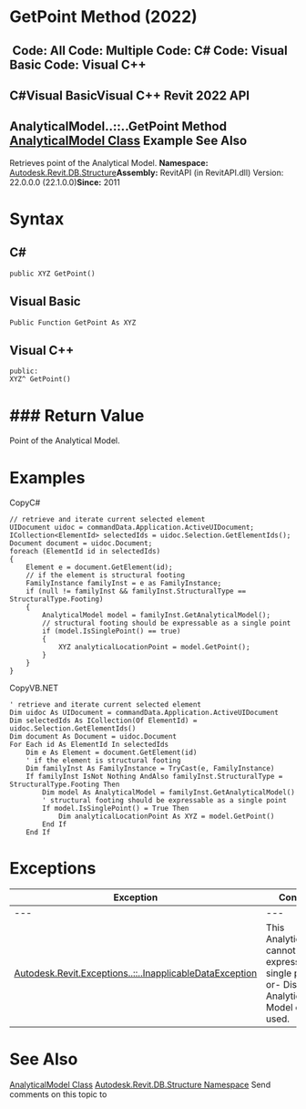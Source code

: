 # GetPoint Method (2022)

﻿
 Code: All Code: Multiple Code: C# Code: Visual Basic Code: Visual C++   
---  
C#Visual BasicVisual C++
Revit 2022 API  
---  
AnalyticalModel..::..GetPoint Method   
[AnalyticalModel Class](b4466cf0-0fa0-1f67-d442-fdf0fb073fc9.md "AnalyticalModel Class") Example See Also  
---  
Retrieves point of the Analytical Model. 
**Namespace:** [Autodesk.Revit.DB.Structure](d586b341-f687-9d90-e96d-255806b7d4fc.md "Autodesk.Revit.DB.Structure Namespace")**Assembly:** RevitAPI (in RevitAPI.dll) Version: 22.0.0.0 (22.1.0.0)**Since:** 2011 
# Syntax
C#  
---  
```text
public XYZ GetPoint()
```
  
Visual Basic  
---  
```text
Public Function GetPoint As XYZ
```
  
Visual C++  
---  
```text
public:
XYZ^ GetPoint()
```
  
# ### Return Value
Point of the Analytical Model. 
# Examples
CopyC#
```text
// retrieve and iterate current selected element
UIDocument uidoc = commandData.Application.ActiveUIDocument;
ICollection<ElementId> selectedIds = uidoc.Selection.GetElementIds();
Document document = uidoc.Document;
foreach (ElementId id in selectedIds)
{
    Element e = document.GetElement(id);
    // if the element is structural footing
    FamilyInstance familyInst = e as FamilyInstance;
    if (null != familyInst && familyInst.StructuralType == StructuralType.Footing)
    {
        AnalyticalModel model = familyInst.GetAnalyticalModel();
        // structural footing should be expressable as a single point
        if (model.IsSinglePoint() == true)
        {
            XYZ analyticalLocationPoint = model.GetPoint();
        }
    }
}
```

CopyVB.NET
```text
' retrieve and iterate current selected element
Dim uidoc As UIDocument = commandData.Application.ActiveUIDocument
Dim selectedIds As ICollection(Of ElementId) = uidoc.Selection.GetElementIds()
Dim document As Document = uidoc.Document
For Each id As ElementId In selectedIds
    Dim e As Element = document.GetElement(id)
    ' if the element is structural footing
    Dim familyInst As FamilyInstance = TryCast(e, FamilyInstance)
    If familyInst IsNot Nothing AndAlso familyInst.StructuralType = StructuralType.Footing Then
        Dim model As AnalyticalModel = familyInst.GetAnalyticalModel()
        ' structural footing should be expressable as a single point
        If model.IsSinglePoint() = True Then
            Dim analyticalLocationPoint As XYZ = model.GetPoint()
        End If
    End If
```

# Exceptions
| Exception | Condition |
| --- | --- |
| --- | --- |
| [Autodesk.Revit.Exceptions..::..InapplicableDataException](dc1a6d15-8923-a1fe-722a-4e976634a519.md "InapplicableDataException Class") | This AnalyticalModel cannot be expressed as a single point. -or- Disabled Analytical Model can't be used. |

# See Also
[AnalyticalModel Class](b4466cf0-0fa0-1f67-d442-fdf0fb073fc9.md "AnalyticalModel Class")
[Autodesk.Revit.DB.Structure Namespace](d586b341-f687-9d90-e96d-255806b7d4fc.md "Autodesk.Revit.DB.Structure Namespace")
Send comments on this topic to 
